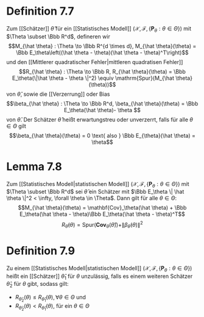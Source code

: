 # Definition 7.7
Zum [[Schätzer]] $\hat \theta$ für ein [[Statistisches Modell]] $(\mathcal{X, F}, \{\mathbf P_\theta : \theta \in \Theta\})$ mit $\Theta \subset \Bbb R^d$, defineren wir
$$M_{\hat \theta} : \Theta \to \Bbb R^{d \times d}, M_{\hat \theta}(\theta) = \Bbb E_\theta\left((\hat \theta - \theta)(\hat \theta - \theta)^T\right)$$
und den [[Mittlerer quadratischer Fehler|mittleren quadratisen Fehler]]
$$R_{\hat \theta} : \Theta \to \Bbb R, R_{\hat \theta}(\theta) = \Bbb E_\theta(\|\hat \theta - \theta \|^2) \equiv \mathrm{Spur}(M_{\hat \theta}(\theta))$$
von $\hat \theta$, sowie die [[Verzerrung]] oder Bias
$$\beta_{\hat \theta} : \Theta \to \Bbb R^d, \beta_{\hat \theta}(\theta) = \Bbb E_\theta(\hat \theta)- \theta $$
von $\hat \theta$.
Der Schätzer $\hat \theta$ heißt erwartungstreu oder unverzerrt, falls für alle $\theta \in \Theta$ gilt
$$\beta_{\hat \theta}(\theta) = 0 \text{ also } \Bbb E_{\theta}(\hat \theta) = \theta$$

# Lemma 7.8
Zum [[Statistisches Modell|statistischen Modell]] $(\mathcal{X, F}, \{\mathbf P_\theta : \theta \in \Theta\})$ mit $\Theta \subset \Bbb R^d$ sei $\hat \theta$ ein Schätzer mit $\Bbb E_\theta \| \hat \theta \|^2 < \infty, \forall \theta \in \Theta$. Dann gilt für alle $\theta \in \Theta$:
$$M_{\hat \theta}(\theta) = \mathbf{Cov}_\theta(\hat \theta) + \Bbb E_\theta(\hat \theta - \theta)\Bbb E_\theta(\hat \theta - \theta)^T$$
$$R_{\hat \theta}(\theta) =\mathrm{Spur}( \mathbf{Cov}_\theta(\hat \theta)) + \|\beta_{\hat \theta}(\theta)\|^2$$

# Definition 7.9
Zu einem [[Statistisches Modell|statistischen Modell]] $(\mathcal{X, F}, \{\mathbf P_\theta : \theta \in \Theta\})$ heißt ein [[Schätzer]] $\hat \theta_1$ für $\theta$ unzulässig, falls es einem weiteren Schätzer $\hat \theta_2$ für $\theta$ gibt, sodass gilt: 
- $R_{\hat \theta_2}(\theta) \leq R_{\hat \theta_1}(\theta), \forall \theta \in \Theta$ und
- $R_{\hat \theta_2}(\theta) < R_{\hat \theta_1}(\theta),$ für ein $\theta \in \Theta$ 